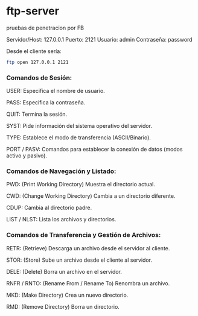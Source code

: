 # ftp-server
pruebas de penetracion por FB


Servidor/Host: 127.0.0.1
Puerto: 2121
Usuario: admin
Contraseña: password

Desde el cliente sería:

```bash
ftp open 127.0.0.1 2121

```

### Comandos de Sesión:

USER: Especifica el nombre de usuario.

PASS: Especifica la contraseña.

QUIT: Termina la sesión.

SYST: Pide información del sistema operativo del servidor.

TYPE: Establece el modo de transferencia (ASCII/Binario).

PORT / PASV: Comandos para establecer la conexión de datos (modos activo y pasivo).

### Comandos de Navegación y Listado:

PWD: (Print Working Directory) Muestra el directorio actual.

CWD: (Change Working Directory) Cambia a un directorio diferente.

CDUP: Cambia al directorio padre.

LIST / NLST: Lista los archivos y directorios.

### Comandos de Transferencia y Gestión de Archivos:

RETR: (Retrieve) Descarga un archivo desde el servidor al cliente.

STOR: (Store) Sube un archivo desde el cliente al servidor.

DELE: (Delete) Borra un archivo en el servidor.

RNFR / RNTO: (Rename From / Rename To) Renombra un archivo.

MKD: (Make Directory) Crea un nuevo directorio.

RMD: (Remove Directory) Borra un directorio.






